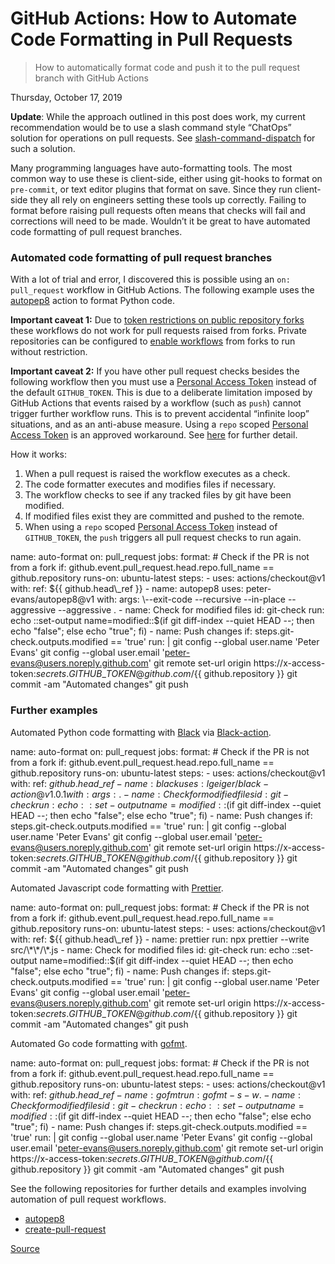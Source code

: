 # GitHub Actions: How to Automate Code Formatting in Pull Requests

> How to automatically format code and push it to the pull request branch with GitHub Actions

Thursday, October 17, 2019

**Update**: While the approach outlined in this post does work, my current recommendation would be to use a slash command style “ChatOps” solution for operations on pull requests. See [slash-command-dispatch](https://github.com/peter-evans/slash-command-dispatch) for such a solution.

Many programming languages have auto-formatting tools. The most common way to use these is client-side, either using git-hooks to format on `pre-commit`, or text editor plugins that format on save. Since they run client-side they all rely on engineers setting these tools up correctly. Failing to format before raising pull requests often means that checks will fail and corrections will need to be made. Wouldn’t it be great to have automated code formatting of pull request branches.

### Automated code formatting of pull request branches

With a lot of trial and error, I discovered this is possible using an `on: pull_request` workflow in GitHub Actions. The following example uses the [autopep8](https://github.com/peter-evans/autopep8) action to format Python code.

**Important caveat 1:** Due to [token restrictions on public repository forks](https://docs.github.com/en/actions/configuring-and-managing-workflows/authenticating-with-the-github_token#permissions-for-the-github_token) these workflows do not work for pull requests raised from forks. Private repositories can be configured to [enable workflows](https://docs.github.com/en/github/administering-a-repository/disabling-or-limiting-github-actions-for-a-repository#enabling-workflows-for-private-repository-forks) from forks to run without restriction.

**Important caveat 2:** If you have other pull request checks besides the following workflow then you must use a [Personal Access Token](https://docs.github.com/en/github/authenticating-to-github/creating-a-personal-access-token) instead of the default `GITHUB_TOKEN`. This is due to a deliberate limitation imposed by GitHub Actions that events raised by a workflow (such as `push`) cannot trigger further workflow runs. This is to prevent accidental “infinite loop” situations, and as an anti-abuse measure. Using a `repo` scoped [Personal Access Token](https://docs.github.com/en/github/authenticating-to-github/creating-a-personal-access-token) is an approved workaround. See [here](https://github.com/peter-evans/create-pull-request/blob/master/docs/concepts-guidelines.md#triggering-further-workflow-runs) for further detail.

How it works:

1.  When a pull request is raised the workflow executes as a check.
2.  The code formatter executes and modifies files if necessary.
3.  The workflow checks to see if any tracked files by git have been modified.
4.  If modified files exist they are committed and pushed to the remote.
5.  When using a `repo` scoped [Personal Access Token](https://docs.github.com/en/github/authenticating-to-github/creating-a-personal-access-token) instead of `GITHUB_TOKEN`, the `push` triggers all pull request checks to run again.

name: auto-format
on: pull_request
jobs:
format: # Check if the PR is not from a fork
if: github.event.pull_request.head.repo.full_name == github.repository
runs-on: ubuntu-latest
steps: - uses: actions/checkout@v1
with:
ref: ${{ github.head\_ref }}
      - name: autopep8
        uses: peter-evans/autopep8@v1
        with:
          args: \--exit-code --recursive --in-place --aggressive --aggressive .
      - name: Check for modified files
        id: git-check
        run: echo ::set-output name=modified::$(if git diff-index --quiet HEAD --; then echo "false"; else echo "true"; fi) - name: Push changes
if: steps.git-check.outputs.modified == 'true'
run: |
git config --global user.name 'Peter Evans'
git config --global user.email 'peter-evans@users.noreply.github.com'
git remote set-url origin https://x-access-token:${{ secrets.GITHUB\_TOKEN }}@github.com/${{ github.repository }}
git commit -am "Automated changes"
git push

### Further examples

Automated Python code formatting with [Black](https://github.com/psf/black) via [Black-action](https://github.com/lgeiger/black-action).

name: auto-format
on: pull_request
jobs:
format: # Check if the PR is not from a fork
if: github.event.pull_request.head.repo.full_name == github.repository
runs-on: ubuntu-latest
steps: - uses: actions/checkout@v1
with:
ref: ${{ github.head\_ref }}
      - name: black
        uses: lgeiger/black-action@v1.0.1
        with:
          args: .
      - name: Check for modified files
        id: git-check
        run: echo ::set-output name=modified::$(if git diff-index --quiet HEAD --; then echo "false"; else echo "true"; fi) - name: Push changes
if: steps.git-check.outputs.modified == 'true'
run: |
git config --global user.name 'Peter Evans'
git config --global user.email 'peter-evans@users.noreply.github.com'
git remote set-url origin https://x-access-token:${{ secrets.GITHUB\_TOKEN }}@github.com/${{ github.repository }}
git commit -am "Automated changes"
git push

Automated Javascript code formatting with [Prettier](https://prettier.io/).

name: auto-format
on: pull_request
jobs:
format: # Check if the PR is not from a fork
if: github.event.pull_request.head.repo.full_name == github.repository
runs-on: ubuntu-latest
steps: - uses: actions/checkout@v1
with:
ref: ${{ github.head\_ref }}
      - name: prettier
        run: npx prettier --write src/\*\*/\*.js
      - name: Check for modified files
        id: git-check
        run: echo ::set-output name=modified::$(if git diff-index --quiet HEAD --; then echo "false"; else echo "true"; fi) - name: Push changes
if: steps.git-check.outputs.modified == 'true'
run: |
git config --global user.name 'Peter Evans'
git config --global user.email 'peter-evans@users.noreply.github.com'
git remote set-url origin https://x-access-token:${{ secrets.GITHUB\_TOKEN }}@github.com/${{ github.repository }}
git commit -am "Automated changes"
git push

Automated Go code formatting with [gofmt](https://golang.org/cmd/gofmt/).

name: auto-format
on: pull_request
jobs:
format: # Check if the PR is not from a fork
if: github.event.pull_request.head.repo.full_name == github.repository
runs-on: ubuntu-latest
steps: - uses: actions/checkout@v1
with:
ref: ${{ github.head\_ref }}
      - name: gofmt
        run: gofmt -s -w .
      - name: Check for modified files
        id: git-check
        run: echo ::set-output name=modified::$(if git diff-index --quiet HEAD --; then echo "false"; else echo "true"; fi) - name: Push changes
if: steps.git-check.outputs.modified == 'true'
run: |
git config --global user.name 'Peter Evans'
git config --global user.email 'peter-evans@users.noreply.github.com'
git remote set-url origin https://x-access-token:${{ secrets.GITHUB\_TOKEN }}@github.com/${{ github.repository }}
git commit -am "Automated changes"
git push

See the following repositories for further details and examples involving automation of pull request workflows.

- [autopep8](https://github.com/peter-evans/autopep8)
- [create-pull-request](https://github.com/peter-evans/create-pull-request)

[Source](https://peterevans.dev/posts/github-actions-how-to-automate-code-formatting-in-pull-requests/)
